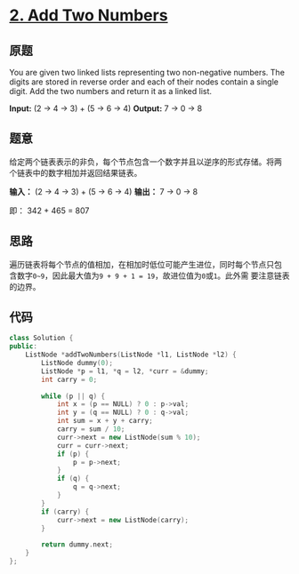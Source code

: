 [2. Add Two Numbers](https://leetcode.com/problems/add-two-numbers/)
====================

原题
----

You are given two linked lists representing two non-negative
numbers. The digits are stored in reverse order and each of their
nodes contain a single digit. Add the two numbers and return it as a
linked list.

**Input:** (2 -> 4 -> 3) + (5 -> 6 -> 4)
**Output:** 7 -> 0 -> 8

题意
----

给定两个链表表示的非负，每个节点包含一个数字并且以逆序的形式存储。将两
个链表中的数字相加并返回结果链表。

**输入：** (2 -> 4 -> 3) + (5 -> 6 -> 4)
**输出：** 7 -> 0 -> 8

即： 342 + 465 = 807

思路
----

遍历链表将每个节点的值相加，在相加时低位可能产生进位，同时每个节点只包
含数字`0~9`，因此最大值为`9 + 9 + 1 = 19`，故进位值为`0`或`1`。此外需
要注意链表的边界。

代码
----

```C++
class Solution {
public:
	ListNode *addTwoNumbers(ListNode *l1, ListNode *l2) {
		ListNode dummy(0);
		ListNode *p = l1, *q = l2, *curr = &dummy;
		int carry = 0;
		
		while (p || q) {
			int x = (p == NULL) ? 0 : p->val;
			int y = (q == NULL) ? 0 : q->val;
			int sum = x + y + carry;
			carry = sum / 10;
			curr->next = new ListNode(sum % 10);
			curr = curr->next;
			if (p) {
				p = p->next;
			}
			if (q) {
				q = q->next;
			}
		}
		if (carry) {
			curr->next = new ListNode(carry);
		}
		
		return dummy.next;
	}
};
```
